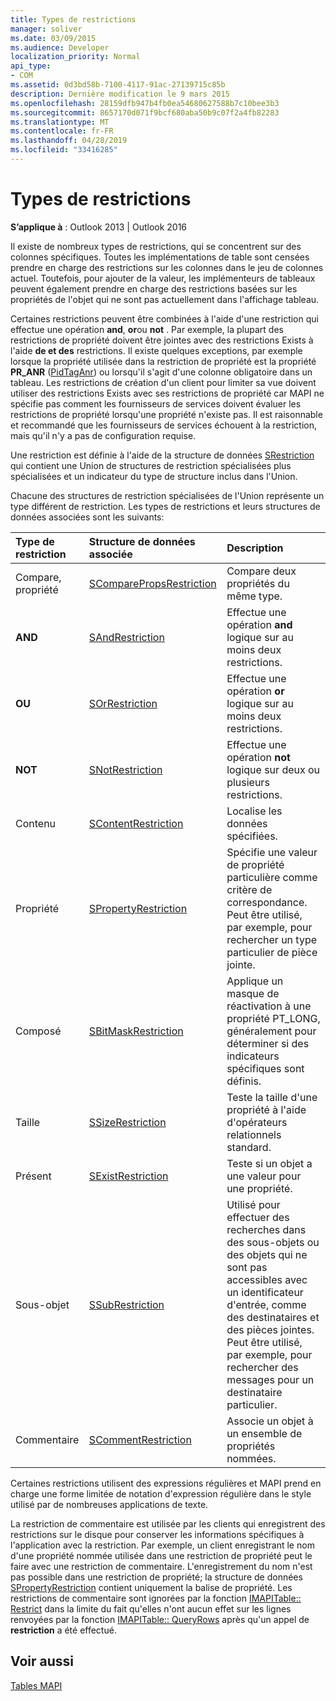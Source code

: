 ```yaml
---
title: Types de restrictions
manager: soliver
ms.date: 03/09/2015
ms.audience: Developer
localization_priority: Normal
api_type:
- COM
ms.assetid: 0d3bd58b-7100-4117-91ac-27139715c85b
description: Dernière modification le 9 mars 2015
ms.openlocfilehash: 28159dfb947b4fb0ea54680627588b7c10bee3b3
ms.sourcegitcommit: 8657170d071f9bcf680aba50b9c07f2a4fb82283
ms.translationtype: MT
ms.contentlocale: fr-FR
ms.lasthandoff: 04/28/2019
ms.locfileid: "33416285"
---
```

# <a name="types-of-restrictions"></a>Types de restrictions

  
  
**S’applique à** : Outlook 2013 | Outlook 2016 
  
Il existe de nombreux types de restrictions, qui se concentrent sur des colonnes spécifiques. Toutes les implémentations de table sont censées prendre en charge des restrictions sur les colonnes dans le jeu de colonnes actuel. Toutefois, pour ajouter de la valeur, les implémenteurs de tableaux peuvent également prendre en charge des restrictions basées sur les propriétés de l'objet qui ne sont pas actuellement dans l'affichage tableau.
  
Certaines restrictions peuvent être combinées à l'aide d'une restriction qui effectue une opération **and**, **or**ou **not** . Par exemple, la plupart des restrictions de propriété doivent être jointes avec des restrictions Exists à l'aide **de et des** restrictions. Il existe quelques exceptions, par exemple lorsque la propriété utilisée dans la restriction de propriété est la propriété **PR_ANR** ([PidTagAnr](pidtaganr-canonical-property.md)) ou lorsqu'il s'agit d'une colonne obligatoire dans un tableau. Les restrictions de création d'un client pour limiter sa vue doivent utiliser des restrictions Exists avec ses restrictions de propriété car MAPI ne spécifie pas comment les fournisseurs de services doivent évaluer les restrictions de propriété lorsqu'une propriété n'existe pas. Il est raisonnable et recommandé que les fournisseurs de services échouent à la restriction, mais qu'il n'y a pas de configuration requise. 
  
Une restriction est définie à l'aide de la structure de données [SRestriction](srestriction.md) qui contient une Union de structures de restriction spécialisées plus spécialisées et un indicateur du type de structure inclus dans l'Union. 
  
Chacune des structures de restriction spécialisées de l'Union représente un type différent de restriction. Les types de restrictions et leurs structures de données associées sont les suivants:
  
|**Type de restriction**|**Structure de données associée**|**Description**|
|:-----|:-----|:-----|
|Compare, propriété  <br/> |[SComparePropsRestriction](scomparepropsrestriction.md) <br/> |Compare deux propriétés du même type.  <br/> |
|**AND** <br/> |[SAndRestriction](sandrestriction.md) <br/> |Effectue une opération **and** logique sur au moins deux restrictions.  <br/> |
|**OU** <br/> |[SOrRestriction](sorrestriction.md) <br/> |Effectue une opération **or** logique sur au moins deux restrictions.  <br/> |
|**NOT** <br/> |[SNotRestriction](snotrestriction.md) <br/> |Effectue une opération **not** logique sur deux ou plusieurs restrictions.  <br/> |
|Contenu  <br/> |[SContentRestriction](scontentrestriction.md) <br/> |Localise les données spécifiées.  <br/> |
|Propriété  <br/> |[SPropertyRestriction](spropertyrestriction.md) <br/> |Spécifie une valeur de propriété particulière comme critère de correspondance. Peut être utilisé, par exemple, pour rechercher un type particulier de pièce jointe.  <br/> |
|Composé  <br/> |[SBitMaskRestriction](sbitmaskrestriction.md) <br/> |Applique un masque de réactivation à une propriété PT_LONG, généralement pour déterminer si des indicateurs spécifiques sont définis.  <br/> |
|Taille  <br/> |[SSizeRestriction](ssizerestriction.md) <br/> |Teste la taille d'une propriété à l'aide d'opérateurs relationnels standard.  <br/> |
|Présent  <br/> |[SExistRestriction](sexistrestriction.md) <br/> |Teste si un objet a une valeur pour une propriété.  <br/> |
|Sous-objet  <br/> |[SSubRestriction](ssubrestriction.md) <br/> |Utilisé pour effectuer des recherches dans des sous-objets ou des objets qui ne sont pas accessibles avec un identificateur d'entrée, comme des destinataires et des pièces jointes. Peut être utilisé, par exemple, pour rechercher des messages pour un destinataire particulier.  <br/> |
|Commentaire  <br/> |[SCommentRestriction](scommentrestriction.md) <br/> |Associe un objet à un ensemble de propriétés nommées.  <br/> |
   
Certaines restrictions utilisent des expressions régulières et MAPI prend en charge une forme limitée de notation d'expression régulière dans le style utilisé par de nombreuses applications de texte.
  
La restriction de commentaire est utilisée par les clients qui enregistrent des restrictions sur le disque pour conserver les informations spécifiques à l'application avec la restriction. Par exemple, un client enregistrant le nom d'une propriété nommée utilisée dans une restriction de propriété peut le faire avec une restriction de commentaire. L'enregistrement du nom n'est pas possible dans une restriction de propriété; la structure de données [SPropertyRestriction](spropertyrestriction.md) contient uniquement la balise de propriété. Les restrictions de commentaire sont ignorées par la fonction [IMAPITable:: Restrict](imapitable-restrict.md) dans la limite du fait qu'elles n'ont aucun effet sur les lignes renvoyées par la fonction [IMAPITable:: QueryRows](imapitable-queryrows.md) après qu'un appel de **restriction** a été effectué. 
  
## <a name="see-also"></a>Voir aussi



[Tables MAPI](mapi-tables.md)

